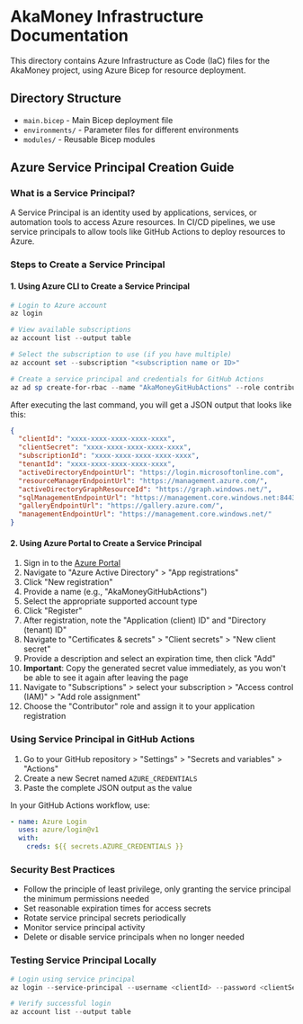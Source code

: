 # AkaMoney Infrastructure Documentation

This directory contains Azure Infrastructure as Code (IaC) files for the AkaMoney project, using Azure Bicep for resource deployment.

## Directory Structure

- `main.bicep` - Main Bicep deployment file
- `environments/` - Parameter files for different environments
- `modules/` - Reusable Bicep modules

## Azure Service Principal Creation Guide

### What is a Service Principal?

A Service Principal is an identity used by applications, services, or automation tools to access Azure resources. In CI/CD pipelines, we use service principals to allow tools like GitHub Actions to deploy resources to Azure.

### Steps to Create a Service Principal

#### 1. Using Azure CLI to Create a Service Principal

```powershell
# Login to Azure account
az login

# View available subscriptions
az account list --output table

# Select the subscription to use (if you have multiple)
az account set --subscription "<subscription name or ID>"

# Create a service principal and credentials for GitHub Actions
az ad sp create-for-rbac --name "AkaMoneyGitHubActions" --role contributor --scopes /subscriptions/<subscription ID> --sdk-auth
```

After executing the last command, you will get a JSON output that looks like this:

```json
{
  "clientId": "xxxx-xxxx-xxxx-xxxx-xxxx",
  "clientSecret": "xxxx-xxxx-xxxx-xxxx-xxxx",
  "subscriptionId": "xxxx-xxxx-xxxx-xxxx-xxxx",
  "tenantId": "xxxx-xxxx-xxxx-xxxx-xxxx",
  "activeDirectoryEndpointUrl": "https://login.microsoftonline.com",
  "resourceManagerEndpointUrl": "https://management.azure.com/",
  "activeDirectoryGraphResourceId": "https://graph.windows.net/",
  "sqlManagementEndpointUrl": "https://management.core.windows.net:8443/",
  "galleryEndpointUrl": "https://gallery.azure.com/",
  "managementEndpointUrl": "https://management.core.windows.net/"
}
```

#### 2. Using Azure Portal to Create a Service Principal

1. Sign in to the [Azure Portal](https://portal.azure.com)
2. Navigate to "Azure Active Directory" > "App registrations"
3. Click "New registration"
4. Provide a name (e.g., "AkaMoneyGitHubActions")
5. Select the appropriate supported account type
6. Click "Register"
7. After registration, note the "Application (client) ID" and "Directory (tenant) ID"
8. Navigate to "Certificates & secrets" > "Client secrets" > "New client secret"
9. Provide a description and select an expiration time, then click "Add"
10. **Important**: Copy the generated secret value immediately, as you won't be able to see it again after leaving the page
11. Navigate to "Subscriptions" > select your subscription > "Access control (IAM)" > "Add role assignment"
12. Choose the "Contributor" role and assign it to your application registration

### Using Service Principal in GitHub Actions

1. Go to your GitHub repository > "Settings" > "Secrets and variables" > "Actions"
2. Create a new Secret named `AZURE_CREDENTIALS`
3. Paste the complete JSON output as the value

In your GitHub Actions workflow, use:

```yaml
- name: Azure Login
  uses: azure/login@v1
  with:
    creds: ${{ secrets.AZURE_CREDENTIALS }}
```

### Security Best Practices

- Follow the principle of least privilege, only granting the service principal the minimum permissions needed
- Set reasonable expiration times for access secrets
- Rotate service principal secrets periodically
- Monitor service principal activity
- Delete or disable service principals when no longer needed

### Testing Service Principal Locally

```powershell
# Login using service principal
az login --service-principal --username <clientId> --password <clientSecret> --tenant <tenantId>

# Verify successful login
az account list --output table
```
